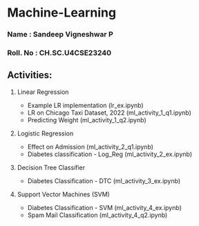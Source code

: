 # Machine-Learning

### Name     : Sandeep Vigneshwar P
### Roll. No : CH.SC.U4CSE23240

## Activities:
1. Linear Regression
   - Example LR implementation (lr_ex.ipynb)
   - LR on Chicago Taxi Dataset, 2022 (ml_activity_1_q1.ipynb)
   - Predicting Weight (ml_activity_1_q2.ipynb)
  
2. Logistic Regression
   - Effect on Admission (ml_activity_2_q1.ipynb)
   - Diabetes classification - Log_Reg (ml_activity_2_ex.ipynb)

3. Decision Tree Classifier
   - Diabetes Classification - DTC (ml_activity_3_ex.ipynb)
  
4. Support Vector Machines (SVM)
   - Diabetes Classification - SVM (ml_activity_4_ex.ipynb)
   - Spam Mail Classification (ml_activity_4_q2.ipynb)
